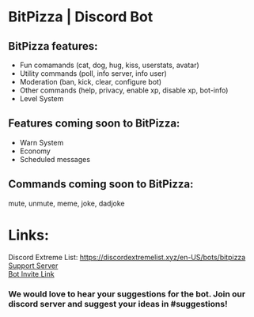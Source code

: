 # BitPizza | Discord Bot

## BitPizza features:
- Fun comamands (cat, dog, hug, kiss, userstats, avatar)<br>
- Utility commands (poll, info server, info user)<br>
- Moderation (ban, kick, clear, configure bot)<br>
- Other commands (help, privacy, enable xp, disable xp, bot-info)<br>
- Level System

## Features coming soon to BitPizza:
- Warn System<br>
- Economy<br>
- Scheduled messages

## Commands coming soon to BitPizza:
mute, unmute, meme, joke, dadjoke


# Links:
Discord Extreme List: https://discordextremelist.xyz/en-US/bots/bitpizza<br>
[Support Server](https://discord.gg/pQdNBYZ)<br>
[Bot Invite Link](https://discord.com/api/oauth2/authorize?client_id=714202739965427742&permissions=348613878&scope=bot)<br>


### We would love to hear your suggestions for the bot. Join our discord server and suggest your ideas in #suggestions!
